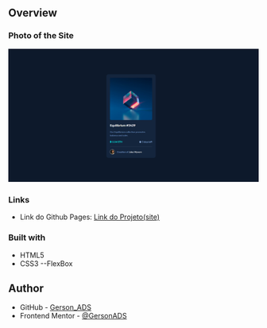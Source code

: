 ## Overview

### Photo of the Site

![](./screenshot.png)


### Links

- Link do Github Pages: [Link do Projeto(site)](https://gersonads.github.io/nft-preview-card-component-main/)


### Built with

- HTML5
- CSS3
--FlexBox

## Author

- GitHub - [Gerson_ADS](https://github.com/GersonADS)
- Frontend Mentor - [@GersonADS](https://www.frontendmentor.io/profile/GersonADS)
